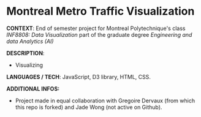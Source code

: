 # Montreal Metro Traffic Visualization

**CONTEXT**: End of semester project for Montreal Polytechnique's class *INF8808: Data Visualization* part of the graduate degree *Engineering and data Analytics (AI)*

**DESCRIPTION**:
- Visualizing 

**LANGUAGES / TECH**: JavaScript, D3 library, HTML, CSS.

**ADDITIONAL INFOS:**
- Project made in equal collaboration with Gregoire Dervaux (from which this repo is forked) and Jade Wong (not active on Github). 
